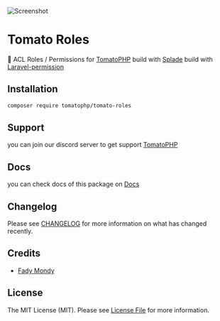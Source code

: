 ![Screenshot](https://github.com/tomatophp/tomato-roles/blob/master/art/screenshot.png)

# Tomato Roles

🍅 ACL Roles / Permissions for [TomatoPHP](https://docs.tomatophp.com/) build with [Splade](https://splade.dev/) build with [Laravel-permission](https://spatie.be/docs/laravel-permission/v5/introduction)

## Installation

```bash
composer require tomatophp/tomato-roles
```

## Support

you can join our discord server to get support [TomatoPHP](https://discord.gg/VZc8nBJ3ZU)

## Docs

you can check docs of this package on [Docs](https://docs.tomatophp.com/tomato-roles)

## Changelog

Please see [CHANGELOG](CHANGELOG.md) for more information on what has changed recently.

## Credits

- [Fady Mondy](https://www.github.com/3x1io)

## License

The MIT License (MIT). Please see [License File](LICENSE.md) for more information.
